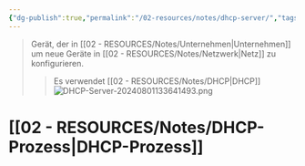 ```yaml
---
{"dg-publish":true,"permalink":"/02-resources/notes/dhcp-server/","tags":["netzwerk","hardware"],"noteIcon":"","updated":"2024-08-05T09:36:13.940+02:00"}
---
```


>Gerät, der in [[02 - RESOURCES/Notes/Unternehmen\|Unternehmen]] um neue Geräte in [[02 - RESOURCES/Notes/Netzwerk\|Netz]] zu konfigurieren.
>>Es verwendet [[02 - RESOURCES/Notes/DHCP\|DHCP]]
![DHCP-Server-20240801133641493.png](/img/user/02%20-%20RESOURCES/Files/IMG/DHCP-Server-20240801133641493.png)

# [[02 - RESOURCES/Notes/DHCP-Prozess\|DHCP-Prozess]]

